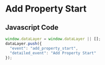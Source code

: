 # Add Property Start

### 

## Javascript Code
```js
window.dataLayer = window.dataLayer || [];
dataLayer.push({
  "event": "add_property_start",
  "detailed_event": "Add Property Start"
});
```








